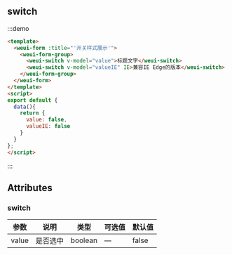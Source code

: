 ## switch

:::demo

```html
<template>
  <weui-form :title="'开关样式展示'">
    <weui-form-group>
      <weui-switch v-model="value">标题文字</weui-switch>
      <weui-switch v-model="valueIE" IE>兼容IE Edge的版本</weui-switch>
    </weui-form-group>
  </weui-form>
</template>
<script>
export default {
  data(){
    return {
      value: false,
      valueIE: false
    }
  }
};
</script>
```

:::

## Attributes

### switch

| 参数  | 说明     | 类型    | 可选值 | 默认值 |
| ----- | -------- | ------- | ------ | ------ |
| value | 是否选中 | boolean | —      | false  |


